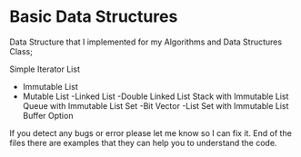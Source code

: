 
# Basic Data Structures



Data Structure that I implemented for my Algorithms and Data Structures Class;

Simple Iterator
List
  - Immutable List
  - Mutable List
    -Linked List
    -Double Linked List
Stack with Immutable List
Queue with Immutable List
Set
  -Bit Vector
  -List Set with Immutable List
Buffer
Option

If you detect any bugs or error please let me know so I can fix it.
End of the files there are examples that they can help you to understand the code.


